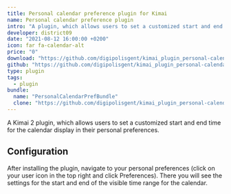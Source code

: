 ```yaml
---
title: Personal calendar preference plugin for Kimai
name: Personal calendar preference plugin
intro: "A plugin, which allows users to set a customized start and end time for the calendar display in their personal preferences."
developer: district09
date: "2021-08-12 16:00:00 +0200"
icon: far fa-calendar-alt
price: "0"
download: "https://github.com/digipolisgent/kimai_plugin_personal-calendar-pref/archive/master.zip"
github: "https://github.com/digipolisgent/kimai_plugin_personal-calendar-pref"
type: plugin
tags:
  - plugin
bundle:
  name: "PersonalCalendarPrefBundle"
  clone: "https://github.com/digipolisgent/kimai_plugin_personal-calendar-pref.git" 
---
```


A Kimai 2 plugin, which allows users to set a customized start and end time for
the calendar display in their personal preferences.

## Configuration

After installing the plugin, navigate to your personal preferences (click on 
your user icon in the top right and click Preferences). There you will see the
settings for the start and end of the visible time range for the calendar.
